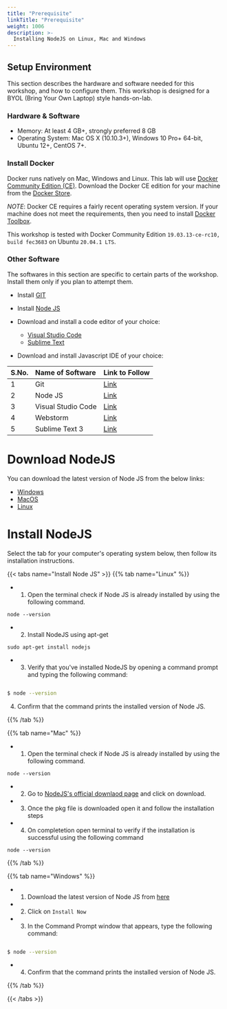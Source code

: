 ```yaml
---
title: "Prerequisite"
linkTitle: "Prerequisite"
weight: 1006
description: >-
  Installing NodeJS on Linux, Mac and Windows
---
```


## Setup Environment

This section describes the hardware and software needed for this workshop, and how to configure them.
This workshop is designed for a BYOL (Bring Your Own Laptop) style hands-on-lab.

### Hardware & Software

- Memory: At least 4 GB+, strongly preferred 8 GB
- Operating System: Mac OS X (10.10.3+), Windows 10 Pro+ 64-bit, Ubuntu 12+, CentOS 7+.

### Install Docker

Docker runs natively on Mac, Windows and Linux.
This lab will use [Docker Community Edition (CE)](https://www.docker.com/community-edition).
Download the Docker CE edition for your machine from the [Docker Store](https://store.docker.com/search?type=edition&offering=community).

_NOTE_: Docker CE requires a fairly recent operating system version.
If your machine does not meet the requirements, then you need to install [Docker Toolbox](https://www.docker.com/products/docker-toolbox).

This workshop is tested with Docker Community Edition `19.03.13-ce-rc10, build fec3683` on Ubuntu `20.04.1 LTS`.

### Other Software

The softwares in this section are specific to certain parts of the workshop.
Install them only if you plan to attempt them.

- Install [GIT](https://git-scm.com)
- Install [Node JS](https://nodejs.org/en/)
- Download and install a code editor of your choice:

  - [Visual Studio Code](https://code.visualstudio.com/download)
  - [Sublime Text](https://www.sublimetext.com/3)

- Download and install Javascript IDE of your choice:

| S.No. | Name of Software   | Link to Follow                                 |
| :---- | :----------------- | :--------------------------------------------- |
| 1     | Git                | [Link](https://git-scm.com)                    |
| 2     | Node JS            | [Link](https://nodejs.org/en/)                 |
| 3     | Visual Studio Code | [Link](https://code.visualstudio.com/download) |
| 4     | Webstorm           | [Link](https://www.jetbrains.com/webstorm/)    |
| 5     | Sublime Text 3     | [Link](https://www.sublimetext.com/3)          |

# Download NodeJS

You can download the latest version of Node JS from the below links:

- [Windows](https://nodejs.org/en/)
- [MacOS ](https://nodejs.org/en/)
- [Linux](https://nodejs.org/en/)

# Install NodeJS

Select the tab for your computer's operating system below, then follow its installation instructions.

{{< tabs name="Install Node JS" >}}
{{% tab name="Linux" %}}

- 1. Open the terminal check if Node JS is already installed by using the following command.

```
node --version
```

- 2. Install NodeJS using apt-get

```
sudo apt-get install nodejs
```

- 3. Verify that you've installed NodeJS by opening a command prompt and typing the following command:

```bash

$ node --version

```

4. Confirm that the command prints the installed version of Node JS.

{{% /tab %}}

{{% tab name="Mac" %}}

- 1. Open the terminal check if Node JS is already installed by using the following command.

```
node --version
```

- 2. Go to [NodeJS's official downlaod page](https://nodejs.org/en/) and click on download.
- 3. Once the pkg file is downloaded open it and follow the installation steps
- 4. On completetion open terminal to verify if the installation is successful using the following command

```
node --version
```

{{% /tab %}}

{{% tab name="Windows" %}}

- 1. Download the latest version of Node JS from [here](https://nodejs.org/en/)
- 2. Click on `Install Now`
- 3. In the Command Prompt window that appears, type the following command: <br>

```bash

$ node --version

```

- 4. Confirm that the command prints the installed version of Node JS.

{{% /tab %}}

{{< /tabs >}}
